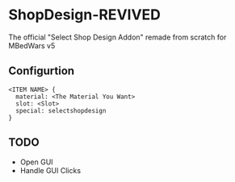 # ShopDesign-REVIVED
The official "Select Shop Design Addon" remade from scratch for MBedWars v5 

## Configurtion
    <ITEM NAME> {
      material: <The Material You Want>
      slot: <Slot>
      special: selectshopdesign
    }

## TODO
- Open GUI
- Handle GUI Clicks
